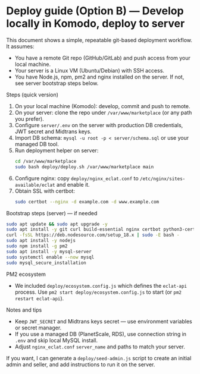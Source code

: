 # Deploy guide (Option B) — Develop locally in Komodo, deploy to server

This document shows a simple, repeatable git-based deployment workflow. It assumes:

- You have a remote Git repo (GitHub/GitLab) and push access from your local machine.
- Your server is a Linux VM (Ubuntu/Debian) with SSH access.
- You have Node.js, npm, pm2 and nginx installed on the server. If not, see server bootstrap steps below.

Steps (quick version)
1. On your local machine (Komodo): develop, commit and push to remote.
2. On your server: clone the repo under `/var/www/marketplace` (or any path you prefer).
3. Configure `server/.env` on the server with production DB credentials, JWT secret and Midtrans keys.
4. Import DB schema: `mysql -u root -p < server/schema.sql` or use your managed DB tool.
5. Run deployment helper on server:
   ```bash
   cd /var/www/marketplace
   sudo bash deploy/deploy.sh /var/www/marketplace main
   ```
6. Configure nginx: copy `deploy/nginx_eclat.conf` to `/etc/nginx/sites-available/eclat` and enable it.
7. Obtain SSL with certbot:
   ```bash
   sudo certbot --nginx -d example.com -d www.example.com
   ```

Bootstrap steps (server) — if needed
```bash
sudo apt update && sudo apt upgrade -y
sudo apt install -y git curl build-essential nginx certbot python3-certbot-nginx
curl -fsSL https://deb.nodesource.com/setup_18.x | sudo -E bash -
sudo apt install -y nodejs
sudo npm install -g pm2
sudo apt install -y mysql-server
sudo systemctl enable --now mysql
sudo mysql_secure_installation
```

PM2 ecosystem
- We included `deploy/ecosystem.config.js` which defines the `eclat-api` process. Use `pm2 start deploy/ecosystem.config.js` to start (or `pm2 restart eclat-api`).

Notes and tips
- Keep `JWT_SECRET` and Midtrans keys secret — use environment variables or secret manager.
- If you use a managed DB (PlanetScale, RDS), use connection string in `.env` and skip local MySQL install.
- Adjust `nginx_eclat.conf` `server_name` and paths to match your server.

If you want, I can generate a `deploy/seed-admin.js` script to create an initial admin and seller, and add instructions to run it on the server.
